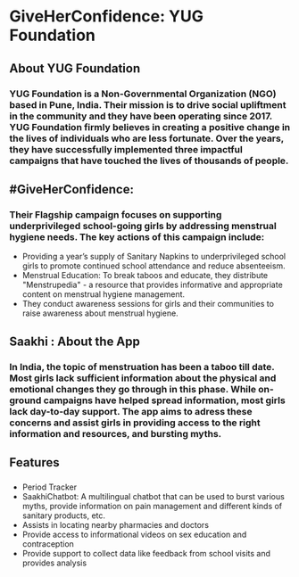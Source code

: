 # GiveHerConfidence: YUG Foundation

## About YUG Foundation
### YUG Foundation is a Non-Governmental Organization (NGO) based in Pune, India. Their mission is to drive social upliftment in the community and they have been operating since 2017. YUG Foundation firmly believes in creating a positive change in the lives of individuals who are less fortunate. Over the years, they have successfully implemented three impactful campaigns that have touched the lives of thousands of people.

## #GiveHerConfidence: 
### Their Flagship campaign focuses on supporting underprivileged school-going girls by addressing menstrual hygiene needs. The key actions of this campaign include: 
- Providing a year’s supply of Sanitary Napkins to underprivileged school girls to promote continued school attendance and reduce absenteeism.
- Menstrual Education: To break taboos and educate, they distribute "Menstrupedia" - a resource that provides informative and appropriate content on menstrual hygiene management.
- They conduct awareness sessions for girls and their communities to raise awareness about menstrual hygiene.

## Saakhi : About the App
### In India, the topic of menstruation has been a taboo till date. Most girls lack sufficient information about the physical and emotional changes they go through in this phase. While on-ground campaigns have helped spread information, most girls lack day-to-day support. The app aims to adress these concerns and assist girls in providing access to the right information and resources, and bursting myths.


## Features
### 
- Period Tracker
- SaakhiChatbot: A multilingual chatbot that can be used to burst various myths, provide information on pain management and different kinds of sanitary products, etc.
- Assists in locating nearby pharmacies and doctors
- Provide access to informational videos on sex education and contraception
- Provide support to collect data like feedback from school visits and provides analysis
